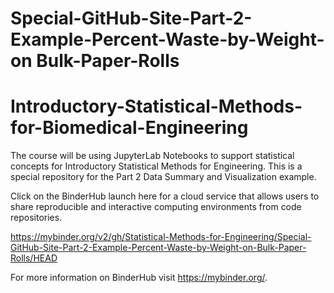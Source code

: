 # Special-GitHub-Site-Part-2-Example-Percent-Waste-by-Weight-on Bulk-Paper-Rolls
# Introductory-Statistical-Methods-for-Biomedical-Engineering

The course will be using JupyterLab Notebooks to support statistical concepts for Introductory Statistical Methods for Engineering. This is a special repository for the Part 2 Data Summary and Visualization example.    

Click on the BinderHub launch here for a cloud service that allows users to share reproducible and interactive computing environments from code repositories. 

https://mybinder.org/v2/gh/Statistical-Methods-for-Engineering/Special-GitHub-Site-Part-2-Example-Percent-Waste-by-Weight-on-Bulk-Paper-Rolls/HEAD



For more information on BinderHub visit https://mybinder.org/.
